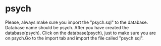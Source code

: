# psych
Please, always make sure you import the "psych.sql" to the database. Database name should be psych. After you have created the database(psych). 
Click on the database(psych), just to make sure you are on psych.Go to the import tab and import the file called "psych.sql".
